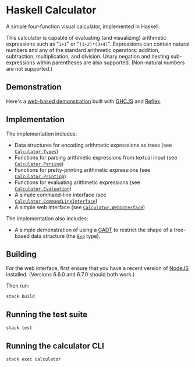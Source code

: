 Haskell Calculator
==================

A simple four-function visual calculator, implemented in Haskell.

This calculator is capable of evaluating (and visualizing) arithmetic expressions such as "<code>1+1</code>" or "<code>(1+2)*(3+4)</code>". Expressions can contain natural numbers and any of the standard arithmetic operators: addition, subtraction, multiplication, and division. Unary negation and nesting sub-expressions within parentheses are also supported. (Non-natural numbers are not supported.)

Demonstration
-------------

Here's a [web-based demonstration](https://jonathanknowles.github.io/haskell-calculator-web/) built with [GHCJS](https://github.com/ghcjs/ghcjs) and [Reflex](https://github.com/reflex-frp/reflex-platform). 

Implementation
--------------
The implementation includes:
* Data structures for encoding arithmetic expressions as trees (see <code>[Calculator.Types](https://github.com/jonathanknowles/haskell-calculator/blob/master/source/library/Calculator/Types.hs)</code>)
* Functions for parsing arithmetic expressions from textual input (see <code>[Calculator.Parsing](https://github.com/jonathanknowles/haskell-calculator/blob/master/source/library/Calculator/Parsing.hs)</code>)
* Functions for pretty-printing arithmetic expressions (see <code>[Calculator.Printing](https://github.com/jonathanknowles/haskell-calculator/blob/master/source/library/Calculator/Printing.hs)</code>)
* Functions for evaluating arithmetic expressions (see <code>[Calculator.Evaluation](https://github.com/jonathanknowles/haskell-calculator/blob/master/source/library/Calculator/Evaluation.hs)</code>)
* A simple command-line interface (see <code>[Calculator.CommandLineInterface](https://github.com/jonathanknowles/haskell-calculator/blob/master/source/library/Calculator/CommandLineInterface.hs)</code>)
* A simple web interface (see <code>[Calculator.WebInterface](https://github.com/jonathanknowles/haskell-calculator/blob/master/source/library/Calculator/WebInterface.hs)</code>)

The implementation also includes:
* A simple demonstration of using a [GADT](https://en.wikipedia.org/wiki/Generalized_algebraic_data_type) to restrict the shape of a tree-based data structure (the <code>[Exp](https://github.com/jonathanknowles/haskell-calculator/blob/master/source/library/Calculator/Types.hs)</code> type).

Building
--------
For the web interface, first ensure that you have a recent version of [NodeJS](https://nodejs.org/) installed. (Versions 6.6.0 and 6.7.0 should both work.)

Then run:

<code>stack build</code>

Running the test suite
----------------------
<code>stack test</code>

Running the calculator CLI
--------------------------
<code>stack exec calculator</code>
